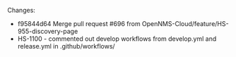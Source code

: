 Changes:
* f95844d64 Merge pull request #696 from OpenNMS-Cloud/feature/HS-955-discovery-page
* HS-1100 - commented out develop workflows from develop.yml and release.yml in .github/workflows/
